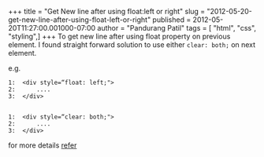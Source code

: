 +++
title = "Get New line after using float:left or right"
slug = "2012-05-20-get-new-line-after-using-float-left-or-right"
published = 2012-05-20T11:27:00.001000-07:00
author = "Pandurang Patil"
tags = [ "html", "css", "styling",]
+++
To get new line after using float property on previous element. I found straight forward solution to use either `clear: both;` on next element.  

e.g.  

    1:  <div style=“float: left;">
    2:  	....  
    3:  </div>  


    1:  <div style=“clear: both;">
    2:  	....  
    3:  </div>  

  
for more details [refer](http://www.positioniseverything.net/easyclearing.html)
